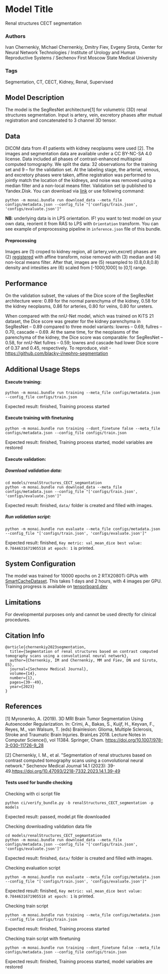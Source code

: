 # Model Title
Renal structures CECT segmentation

### **Authors**
Ivan Chernenkiy,   Michael Chernenkiy,   Dmitry Fiev,   Evgeny Sirota, Center for Neural Network Technologies / Institute of Urology and Human Reproductive Systems / Sechenov First Moscow State Medical University

### **Tags**
Segmentation, CT, CECT, Kidney, Renal, Supervised

## **Model Description**
The model is the SegResNet architecture[1] for volumetric (3D) renal structures segmentation. Input is artery, vein, excretory phases after mutual registration and concatenated to 3 channel 3D tensor.


## **Data**
DICOM data from 41 patients with kidney neoplasms were used [2]. The images and segmentation data are available under a CC BY-NC-SA 4.0 license. Data included all phases of contrast-enhanced multispiral computed tomography. We split the data: 32 observations for the training set and 9 – for the validation set. At the labeling stage, the arterial, venous, and excretory phases were taken, affine registration was performed to jointly match the location of the kidneys, and noise was removed using a median filter and a non-local means filter. Validation set ip published to Yandex.Disk. You can download via [link](https://disk.yandex.ru/d/pWEKt6D3qi3-aw) or use following command:
```
python -m monai.bundle run download_data --meta_file configs/metadata.json --config_file "['configs/train.json', 'configs/evaluate.json']"
```

**NB**: underlying data is in LPS orientation. IF! you want to test model on your own data, reorient it from RAS to LPS with `Orientation` transform. You can see example of preprocessing pipeline in `inference.json` file of this bundle.

#### **Preprocessing**
Images are (1) croped to kidney region, all (artery,vein,excret) phases are (2) [registered](https://simpleitk.readthedocs.io/en/master/registrationOverview.html#lbl-registration-overview) with affine transform, noise removed with (3) median and (4) non-local means filter. After that, images are (5) resampled to (0.8,0.8,0.8) density and intesities are (6) scaled from [-1000,1000] to [0,1] range.

## **Performance**
On the validation subset, the values of the Dice score of the SegResNet architecture were: 0.89 for the normal parenchyma of the kidney, 0.58 for the kidney neoplasms, 0.86 for arteries, 0.80 for veins, 0.80 for ureters.

When compared with the nnU-Net model, which was trained on KiTS 21 dataset, the Dice score was greater for the kidney parenchyma in SegResNet – 0.89 compared to three model variants: lowres – 0.69, fullres – 0.70, cascade – 0.69. At the same time, for the neoplasms of the parenchyma of the kidney, the Dice score was comparable: for SegResNet – 0.58, for nnU-Net fullres – 0.59; lowres and cascade had lower Dice score of 0.37 and 0.45, respectively. To reproduce, visit - https://github.com/blacky-i/nephro-segmentation


## **Additional Usage Steps**

#### Execute training:

```
python -m monai.bundle run training --meta_file configs/metadata.json --config_file configs/train.json
```
Expected result: finished, Training process started


#### Execute training with finetuning
```
python -m monai.bundle run training --dont_finetune false --meta_file configs/metadata.json --config_file configs/train.json
```
Expected result: finished, Training process started, model variables are restored

#### Execute validation:

##### Download validation data:
```
cd models/renalStructures_CECT_segmantation
python -m monai.bundle run download_data --meta_file configs/metadata.json --config_file "['configs/train.json', 'configs/evaluate.json']"
```
Expected result: finished, `data/` folder is created and filled with images.

#####  Run validation script:
```
python -m monai.bundle run evaluate --meta_file configs/metadata.json --config_file "['configs/train.json', 'configs/evaluate.json']"
```
Expected result: finished, `Key metric: val_mean_dice best value: 0.7844631671905518 at epoch: 1` is printed.

## **System Configuration**
The model was trained for 10000 epochs on 2 RTX2080Ti GPUs with [SmartCacheDataset](https://docs.monai.io/en/stable/data.html#smartcachedataset). This takes 1 days and 2 hours, with 4 images per GPU.
Training progress is available on [tensorboard.dev](https://tensorboard.dev/experiment/VlEMjLdURH6SyFp216dFBg)


## **Limitations**
For developmental purposes only and cannot be used directly for clinical procedures.

## **Citation Info**
```
@article{chernenkiy2023segmentation,
  title={Segmentation of renal structures based on contrast computed tomography scans using a convolutional neural network},
  author={Chernenkiy, IМ and Chernenkiy, MM and Fiev, DN and Sirota, ES},
  journal={Sechenov Medical Journal},
  volume={14},
  number={1},
  pages={39--49},
  year={2023}
}
```

## **References**

[1] Myronenko, A. (2019). 3D MRI Brain Tumor Segmentation Using Autoencoder Regularization. In: Crimi, A., Bakas, S., Kuijf, H., Keyvan, F., Reyes, M., van Walsum, T. (eds) Brainlesion: Glioma, Multiple Sclerosis, Stroke and Traumatic Brain Injuries. BrainLes 2018. Lecture Notes in Computer Science(), vol 11384. Springer, Cham. https://doi.org/10.1007/978-3-030-11726-9_28

[2] Chernenkiy, I. М., et al. "Segmentation of renal structures based on contrast computed tomography scans using a convolutional neural network." Sechenov Medical Journal 14.1 (2023): 39-49.https://doi.org/10.47093/2218-7332.2023.14.1.39-49

#### **Tests used for bundle checking**

Checking with ci script file
```
python ci/verify_bundle.py -b renalStructures_CECT_segmentation -p models
```
Expected result: passed, model.pt file downloaded


Checking downloading validation data file
```
cd models/renalStructures_CECT_segmantation
python -m monai.bundle run download_data --meta_file configs/metadata.json --config_file "['configs/train.json', 'configs/evaluate.json']"
```
Expected result: finished, `data/` folder is created and filled with images.


Checking evaluation script
```
python -m monai.bundle run evaluate --meta_file configs/metadata.json --config_file "['configs/train.json', 'configs/evaluate.json']"
```
Expected result: finished, `Key metric: val_mean_dice best value: 0.7844631671905518 at epoch: 1` is printed.


Checking train script
```
python -m monai.bundle run training --meta_file configs/metadata.json --config_file configs/train.json
```
Expected result: finished, Training process started


Checking train script with finetuning
```
python -m monai.bundle run training --dont_finetune false --meta_file configs/metadata.json --config_file configs/train.json
```
Expected result: finished, Training process started, model variables are restored

